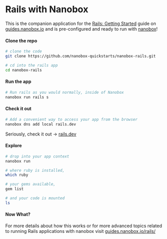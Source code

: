# Rails with Nanobox
This is the companion application for the [Rails: Getting Started](https://guides.nanobox.io/rails/) guide on [guides.nanobox.io](https://guides.nanobox.io) and is pre-configured and ready to run with [nanobox](https://desktop.nanobox.io/)!

#### Clone the repo

```bash
# clone the code
git clone https://github.com/nanobox-quickstarts/nanobox-rails.git

# cd into the rails app
cd nanobox-rails
```

#### Run the app

```bash
# Run rails as you would normally, inside of Nanobox
nanobox run rails s
```

#### Check it out

```bash
# Add a convenient way to access your app from the browser
nanobox dns add local rails.dev
```

Seriously, check it out -> [rails.dev](http://rails.dev)

#### Explore
```bash
# drop into your app context
nanobox run

# where ruby is installed,
which ruby

# your gems available,
gem list

# and your code is mounted
ls
```

#### Now What?
For more details about how this works or for more advanced topics related to running Rails applications with nanobox visit [guides.nanobox.io/rails/](https://guides.nanobox.io/rails/)
